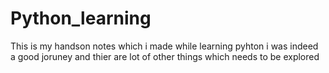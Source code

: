 # Python_learning
This is my handson notes which i made while learning pyhton i was indeed a good joruney and thier are lot of other things which needs to be explored 
